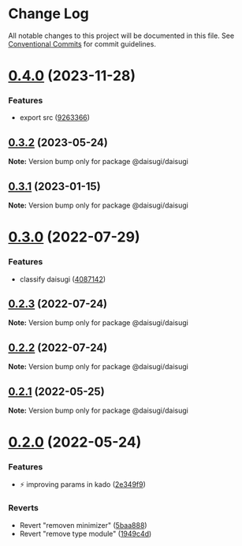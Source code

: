 # Change Log

All notable changes to this project will be documented in this file.
See [Conventional Commits](https://conventionalcommits.org) for commit guidelines.

# [0.4.0](https://github.com/daisugiland/daisugi/compare/@daisugi/daisugi@0.3.2...@daisugi/daisugi@0.4.0) (2023-11-28)

### Features

* export src ([9263366](https://github.com/daisugiland/daisugi/commit/9263366f21e753c3edf34234f5833aff611538f5))

## [0.3.2](https://github.com/daisugiland/daisugi/compare/@daisugi/daisugi@0.3.1...@daisugi/daisugi@0.3.2) (2023-05-24)

**Note:** Version bump only for package @daisugi/daisugi

## [0.3.1](https://github.com/daisugiland/daisugi/compare/@daisugi/daisugi@0.3.0...@daisugi/daisugi@0.3.1) (2023-01-15)

**Note:** Version bump only for package @daisugi/daisugi

# [0.3.0](https://github.com/daisugiland/daisugi/compare/@daisugi/daisugi@0.2.3...@daisugi/daisugi@0.3.0) (2022-07-29)

### Features

* classify daisugi ([4087142](https://github.com/daisugiland/daisugi/commit/4087142fa4454e0e8b6d728df8e259f17a17784e))

## [0.2.3](https://github.com/daisugiland/daisugi/compare/@daisugi/daisugi@0.2.2...@daisugi/daisugi@0.2.3) (2022-07-24)

**Note:** Version bump only for package @daisugi/daisugi

## [0.2.2](https://github.com/daisugiland/daisugi/compare/@daisugi/daisugi@0.2.1...@daisugi/daisugi@0.2.2) (2022-07-24)

**Note:** Version bump only for package @daisugi/daisugi

## [0.2.1](https://github.com/daisugiland/daisugi/compare/@daisugi/daisugi@0.2.0...@daisugi/daisugi@0.2.1) (2022-05-25)

**Note:** Version bump only for package @daisugi/daisugi

# [0.2.0](https://github.com/daisugiland/daisugi/compare/@daisugi/daisugi@0.1.10...@daisugi/daisugi@0.2.0) (2022-05-24)

### Features

* :zap: improving params in kado ([2e349f9](https://github.com/daisugiland/daisugi/commit/2e349f917d1af79511b13ece3720baeca855e413))

### Reverts

* Revert "removen minimizer" ([5baa888](https://github.com/daisugiland/daisugi/commit/5baa88806a091420549575d7b01338e40a343be3))
* Revert "remove type module" ([1949c4d](https://github.com/daisugiland/daisugi/commit/1949c4d33ec01425682dd474b1852dbda13f50bd))
